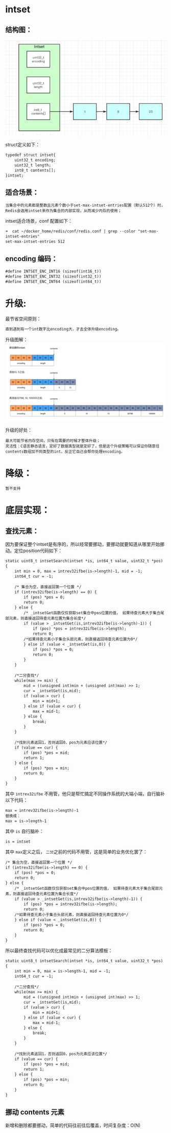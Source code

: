 # intset
## 结构图：
![](.6.0整数集合_images/intset底层结构图.png)

struct定义如下：
```
typedef struct intset{
    uint32_t encoding;
    uint32_t length;
    int8_t contents[];
}intset;
```
## 适合场景：
```
当集合中的元素都是整数且元素个数小于set-max-intset-entries配置（默认512个）时，Redis会选用intset来作为集合的内部实现，从而减少内存的使用；
```
intset适合场景，conf 配置如下：
```
➜  cat ~/docker_home/redis/conf/redis.conf | grep --color "set-max-intset-entries"
set-max-intset-entries 512
```

## encoding 编码：
```
#define INTSET_ENC_INT16 (sizeof(int16_t))
#define INTSET_ENC_INT32 (sizeof(int32_t))
#define INTSET_ENC_INT64 (sizeof(int64_t))
```

# 升级:
最节省空间原则：
```dtd
直到遇到有一个int数字比encoding大，才去全体升级encoding。
```
升级图解：
![](.6.0整数集合_images/redis-intset升级图解.png)

升级的好处：
```
最大可能节省内存空间，只有在需要的时候才整体升级；
灵活性：C语言静态语言，定好了数据类型就是定好了，但是这个升级策略可以保证你随意往contents数组加不同类型的int，反正它自己会帮你处理encoding。
```


# 降级：
```
暂不支持
```


# 底层实现：
## 查找元素：
因为要保证整个intset是有序的，所以经常要挪动，要挪动就要知道从哪里开始挪动。定位position代码如下：
```
static uint8_t intsetSearch(intset *is, int64_t value, uint32_t *pos) {
    int min = 0, max = intrev32ifbe(is->length)-1, mid = -1;
    int64_t cur = -1;

    /* 集合为空，直接返回第一个位置 */
    if (intrev32ifbe(is->length) == 0) {
        if (pos) *pos = 0;
        return 0;
    } else {
        /* _intsetGet函数仅仅获取set集合中pos位置的值， 如果待查元素大于集合尾部元素，则直接返回待查元素位置为集合长度*/
        if (value > _intsetGet(is,intrev32ifbe(is->length)-1)) {
            if (pos) *pos = intrev32ifbe(is->length);
            return 0;
        /*如果待查元素小于集合头部元素，则直接返回待查元素位置为0*/
        } else if (value < _intsetGet(is,0)) {
            if (pos) *pos = 0;
            return 0;
        }
    }

    /*二分查找*/
    while(max >= min) {
        mid = ((unsigned int)min + (unsigned int)max) >> 1;
        cur = _intsetGet(is,mid);
        if (value > cur) {
            min = mid+1;
        } else if (value < cur) {
            max = mid-1;
        } else {
            break;
        }
    }
    
    /*找到元素返回1，否则返回0，pos为元素应该位置*/
    if (value == cur) {
        if (pos) *pos = mid;
        return 1;
    } else {
        if (pos) *pos = min;
        return 0;
    }
}
```
其中 `intrev32ifbe` 不用管，他只是帮忙搞定不同操作系统的大端小端，自行脑补以下代码：
```
max = intrev32ifbe(is->length)-1
替换成：
max = is->length-1
```
其中 `is` 自行脑补：
```
is = intset 
```
其中 `max`定义之后， `二分`之前的代码不用管，这是简单的业务优化罢了：
```
/* 集合为空，直接返回第一个位置 */
if (intrev32ifbe(is->length) == 0) {
    if (pos) *pos = 0;
    return 0;
} else {
    /* _intsetGet函数仅仅获取set集合中pos位置的值， 如果待查元素大于集合尾部元素，则直接返回待查元素位置为集合长度*/
    if (value > _intsetGet(is,intrev32ifbe(is->length)-1)) {
        if (pos) *pos = intrev32ifbe(is->length);
        return 0;
    /*如果待查元素小于集合头部元素，则直接返回待查元素位置为0*/
    } else if (value < _intsetGet(is,0)) {
        if (pos) *pos = 0;
        return 0;
    }
}
```
所以最终查找代码可以优化成最常见的二分算法模板：
```
static uint8_t intsetSearch(intset *is, int64_t value, uint32_t *pos) {
    int min = 0, max = is->length-1, mid = -1;
    int64_t cur = -1;

    /*二分查找*/
    while(max >= min) {
        mid = ((unsigned int)min + (unsigned int)max) >> 1;
        cur = _intsetGet(is,mid);
        if (value > cur) {
            min = mid+1;
        } else if (value < cur) {
            max = mid-1;
        } else {
            break;
        }
    }
    
    /*找到元素返回1，否则返回0，pos为元素应该位置*/
    if (value == cur) {
        if (pos) *pos = mid;
        return 1;
    } else {
        if (pos) *pos = min;
        return 0;
    }
}
```

## 挪动 contents 元素
新增和删除都要挪动，简单的代码往前往后覆盖，时间复杂度：O(N)